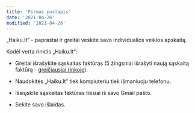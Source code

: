 ```yaml
---
title: 'Pirmas puslapis'
date: '2021-04-26'
modified: '2021-04-26'
---
```


„Haiku.lt“ - paprastai ir greitai veskite savo individualios
veiklos apskaitą.

Kodėl verta rinktis „Haiku.lt“:

* Greitai išrašykite sąskaitas faktūras (5 žingsniai išrašyti
  naują sąskaitą faktūrą - [greičiausiai
  rinkoje](/straipsniai/palyginimas)).

* Naudokitės „Haiku.lt“ tiek kompiuteriu tiek išmaniuoju telefonu.

* Išsiųskite sąskaitas faktūras tiesiai iš savo Gmail pašto.

* Sekite savo išlaidas.
